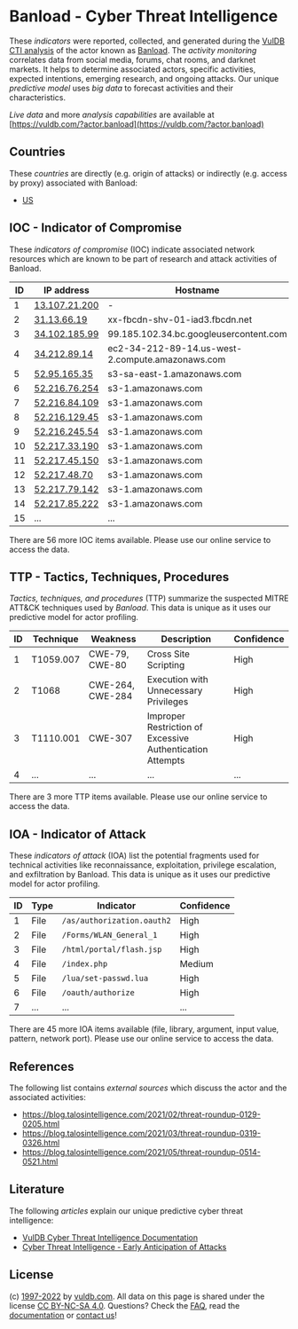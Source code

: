 # Banload - Cyber Threat Intelligence

These _indicators_ were reported, collected, and generated during the [VulDB CTI analysis](https://vuldb.com/?kb.cti) of the actor known as [Banload](https://vuldb.com/?actor.banload). The _activity monitoring_ correlates data from social media, forums, chat rooms, and darknet markets. It helps to determine associated actors, specific activities, expected intentions, emerging research, and ongoing attacks. Our unique _predictive model_ uses _big data_ to forecast activities and their characteristics.

_Live data_ and more _analysis capabilities_ are available at [https://vuldb.com/?actor.banload](https://vuldb.com/?actor.banload)

## Countries

These _countries_ are directly (e.g. origin of attacks) or indirectly (e.g. access by proxy) associated with Banload:

* [US](https://vuldb.com/?country.us)

## IOC - Indicator of Compromise

These _indicators of compromise_ (IOC) indicate associated network resources which are known to be part of research and attack activities of Banload.

ID | IP address | Hostname | Campaign | Confidence
-- | ---------- | -------- | -------- | ----------
1 | [13.107.21.200](https://vuldb.com/?ip.13.107.21.200) | - | - | High
2 | [31.13.66.19](https://vuldb.com/?ip.31.13.66.19) | xx-fbcdn-shv-01-iad3.fbcdn.net | - | High
3 | [34.102.185.99](https://vuldb.com/?ip.34.102.185.99) | 99.185.102.34.bc.googleusercontent.com | - | Medium
4 | [34.212.89.14](https://vuldb.com/?ip.34.212.89.14) | ec2-34-212-89-14.us-west-2.compute.amazonaws.com | - | Medium
5 | [52.95.165.35](https://vuldb.com/?ip.52.95.165.35) | s3-sa-east-1.amazonaws.com | - | Medium
6 | [52.216.76.254](https://vuldb.com/?ip.52.216.76.254) | s3-1.amazonaws.com | - | Medium
7 | [52.216.84.109](https://vuldb.com/?ip.52.216.84.109) | s3-1.amazonaws.com | - | Medium
8 | [52.216.129.45](https://vuldb.com/?ip.52.216.129.45) | s3-1.amazonaws.com | - | Medium
9 | [52.216.245.54](https://vuldb.com/?ip.52.216.245.54) | s3-1.amazonaws.com | - | Medium
10 | [52.217.33.190](https://vuldb.com/?ip.52.217.33.190) | s3-1.amazonaws.com | - | Medium
11 | [52.217.45.150](https://vuldb.com/?ip.52.217.45.150) | s3-1.amazonaws.com | - | Medium
12 | [52.217.48.70](https://vuldb.com/?ip.52.217.48.70) | s3-1.amazonaws.com | - | Medium
13 | [52.217.79.142](https://vuldb.com/?ip.52.217.79.142) | s3-1.amazonaws.com | - | Medium
14 | [52.217.85.222](https://vuldb.com/?ip.52.217.85.222) | s3-1.amazonaws.com | - | Medium
15 | ... | ... | ... | ...

There are 56 more IOC items available. Please use our online service to access the data.

## TTP - Tactics, Techniques, Procedures

_Tactics, techniques, and procedures_ (TTP) summarize the suspected MITRE ATT&CK techniques used by _Banload_. This data is unique as it uses our predictive model for actor profiling.

ID | Technique | Weakness | Description | Confidence
-- | --------- | -------- | ----------- | ----------
1 | T1059.007 | CWE-79, CWE-80 | Cross Site Scripting | High
2 | T1068 | CWE-264, CWE-284 | Execution with Unnecessary Privileges | High
3 | T1110.001 | CWE-307 | Improper Restriction of Excessive Authentication Attempts | High
4 | ... | ... | ... | ...

There are 3 more TTP items available. Please use our online service to access the data.

## IOA - Indicator of Attack

These _indicators of attack_ (IOA) list the potential fragments used for technical activities like reconnaissance, exploitation, privilege escalation, and exfiltration by Banload. This data is unique as it uses our predictive model for actor profiling.

ID | Type | Indicator | Confidence
-- | ---- | --------- | ----------
1 | File | `/as/authorization.oauth2` | High
2 | File | `/Forms/WLAN_General_1` | High
3 | File | `/html/portal/flash.jsp` | High
4 | File | `/index.php` | Medium
5 | File | `/lua/set-passwd.lua` | High
6 | File | `/oauth/authorize` | High
7 | ... | ... | ...

There are 45 more IOA items available (file, library, argument, input value, pattern, network port). Please use our online service to access the data.

## References

The following list contains _external sources_ which discuss the actor and the associated activities:

* https://blog.talosintelligence.com/2021/02/threat-roundup-0129-0205.html
* https://blog.talosintelligence.com/2021/03/threat-roundup-0319-0326.html
* https://blog.talosintelligence.com/2021/05/threat-roundup-0514-0521.html

## Literature

The following _articles_ explain our unique predictive cyber threat intelligence:

* [VulDB Cyber Threat Intelligence Documentation](https://vuldb.com/?kb.cti)
* [Cyber Threat Intelligence - Early Anticipation of Attacks](https://www.scip.ch/en/?labs.20201022)

## License

(c) [1997-2022](https://vuldb.com/?kb.changelog) by [vuldb.com](https://vuldb.com/?kb.about). All data on this page is shared under the license [CC BY-NC-SA 4.0](https://creativecommons.org/licenses/by-nc-sa/4.0/). Questions? Check the [FAQ](https://vuldb.com/?kb.faq), read the [documentation](https://vuldb.com/?kb) or [contact us](https://vuldb.com/?contact)!
